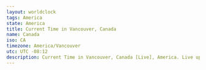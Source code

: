 ```yaml
---
layout: worldclock
tags: America
state: America
title: Current Time in Vancouver, Canada
name: Canada
iso: CA
timezone: America/Vancouver
utc: UTC -08:12
description: Current Time in Vancouver, Canada [Live], America. Live update now time in Vancouver, timezone America/Vancouver, UTC -08:12, Country ISO code & Current Local Time.
---
```


